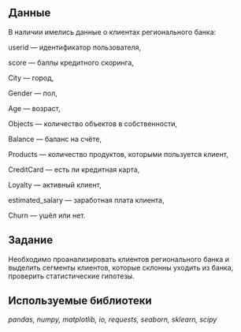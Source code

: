 ## Данные

В наличии имелись данные о клиентах регионального банка:

userid — идентификатор пользователя,

score — баллы кредитного скоринга,

City — город,

Gender — пол,

Age — возраст,

Objects — количество объектов в собственности,

Balance — баланс на счёте,

Products — количество продуктов, которыми пользуется клиент,

CreditCard — есть ли кредитная карта,

Loyalty — активный клиент,

estimated_salary — заработная плата клиента,

Churn — ушёл или нет.

## Задание

Необходимо проанализировать клиентов регионального банка и выделить сегменты клиентов, которые склонны уходить из банка, проверить статистические гипотезы.

## Используемые библиотеки
*pandas, numpy, matplotlib, io, requests, seaborn, sklearn, scipy*



```python

```



```python

```



```python

```
